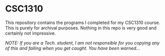 # CSC1310

This repository contains the programs I completed for my CSC1310 course. This is purely for archival purposes. Nothing in this repo is very good and certainly not impressive.

_NOTE: If you are a Tech. student, I am not responsible for you copying any of this and failing when you get caught. You have been warned..._

